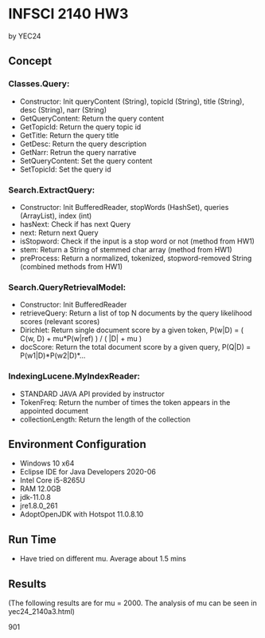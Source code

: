 # INFSCI 2140 HW3

by YEC24

## Concept

### Classes.Query:

- Constructor: Init queryContent (String), topicId (String), title (String), desc (String), narr (String)
- GetQueryContent: Return the query content
- GetTopicId: Return the query topic id
- GetTitle: Return the query title
- GetDesc: Return the query description
- GetNarr: Retrun the query narrative
- SetQueryContent: Set the query content
- SetTopicId: Set the query id

### Search.ExtractQuery:

- Constructor: Init BufferedReader, stopWords (HashSet), queries (ArrayList), index (int)
- hasNext: Check if has next Query
- next: Return next Query
- isStopword: Check if the input is a stop word or not (method from HW1)
- stem: Return a String of stemmed char array (method from HW1)
- preProcess: Return a normalized, tokenized, stopword-removed String (combined methods from HW1)

### Search.QueryRetrievalModel:

- Constructor: Init BufferedReader
- retrieveQuery: Return a list of top N documents by the query likelihood scores (relevant scores)
- Dirichlet: Return single document score by a given token, P(w|D) = ( C(w, D) + mu\*P(w|ref) ) / ( |D| + mu )
- docScore: Return the total document score by a given query, P(Q|D) = P(w1|D)\*P(w2|D)\*...

### IndexingLucene.MyIndexReader:

- STANDARD JAVA API provided by instructor
- TokenFreq: Return the number of times the token appears in the appointed document
- collectionLength: Return the length of the collection

## Environment Configuration

- Windows 10 x64
- Eclipse IDE for Java Developers 2020-06
- Intel Core i5-8265U
- RAM 12.0GB
- jdk-11.0.8
- jre1.8.0_261
- AdoptOpenJDK with Hotspot 11.0.8.10

## Run Time

- Have tried on different mu. Average about 1.5 mins

## Results

(The following results are for mu = 2000. The analysis of mu can be seen in yec24_2140a3.html)

901 <title> hong kong econom singapor <desc> descript find articl discuss comparison econom develop hong kong singapor 1980 1990 <narr> narr relev document specif comparison area

901 Q0 NYT19981126.0152 1 7.248976407023189E-10 MYRUN

901 Q0 XIE19970628.0069 2 6.228906669141381E-10 MYRUN

901 Q0 NYT19981025.0052 3 3.306876562080163E-10 MYRUN

901 Q0 NYT19981025.0093 4 3.306876562080163E-10 MYRUN

901 Q0 NYT19980701.0437 5 3.120930989871408E-10 MYRUN

901 Q0 NYT19980701.0509 6 3.120930989871408E-10 MYRUN

901 Q0 NYT19981126.0154 7 2.973907131566056E-10 MYRUN

901 Q0 XIE19970624.0023 8 2.620891204269788E-10 MYRUN

901 Q0 NYT20000229.0402 9 2.508237214339714E-10 MYRUN

901 Q0 NYT19990404.0080 10 1.8409647228783282E-10 MYRUN

901 Q0 XIE19970621.0148 11 1.6592665168605626E-10 MYRUN

901 Q0 XIE19970630.0179 12 1.528035925749488E-10 MYRUN

901 Q0 XIE19970904.0205 13 1.449580097422074E-10 MYRUN

901 Q0 XIE19970712.0083 14 1.3896720751986653E-10 MYRUN

901 Q0 NYT19981127.0202 15 1.2095397686741742E-10 MYRUN

901 Q0 NYT19981011.0162 16 1.1404994379909885E-10 MYRUN

901 Q0 XIE19970624.0106 17 1.0656699891156239E-10 MYRUN

901 Q0 NYT20000227.0190 18 1.0428129200924169E-10 MYRUN

901 Q0 XIE19970617.0100 19 1.0226550446772155E-10 MYRUN

901 Q0 XIE19960611.0075 20 1.0078592479209799E-10 MYRUN

902 <title> homosexu accept europ <desc> descript find articl discuss european countri attitud homosexu peopl <narr> narr relev document specif data statist homosexu peopl european countri inform relat polici

902 Q0 NYT19980801.0067 1 5.32704554122908E-9 MYRUN

902 Q0 NYT19980803.0082 2 5.32704554122908E-9 MYRUN

902 Q0 NYT20000628.0407 3 3.3576786861800986E-9 MYRUN

902 Q0 NYT20000628.0339 4 3.3538889814744973E-9 MYRUN

902 Q0 NYT19980815.0203 5 3.201454234311337E-9 MYRUN

902 Q0 NYT20000426.0239 6 2.010151503935244E-9 MYRUN

902 Q0 NYT19991229.0048 7 1.9994439822838806E-9 MYRUN

902 Q0 NYT19980723.0154 8 1.9712894996496356E-9 MYRUN

902 Q0 NYT20000628.0165 9 1.9439180411523776E-9 MYRUN

902 Q0 NYT19980605.0282 10 1.912451581846438E-9 MYRUN

902 Q0 NYT19990721.0023 11 1.8142438408250418E-9 MYRUN

902 Q0 NYT19990720.0098 12 1.6929574086106372E-9 MYRUN

902 Q0 NYT20000628.0360 13 1.6792284544332972E-9 MYRUN

902 Q0 NYT19980605.0284 14 1.4768706973915996E-9 MYRUN

902 Q0 NYT19981019.0278 15 1.4708290005576511E-9 MYRUN

902 Q0 NYT20000912.0094 16 1.45262233132591E-9 MYRUN

902 Q0 NYT20000630.0192 17 1.4482977253814892E-9 MYRUN

902 Q0 XIE19960125.0114 18 1.4220478677074746E-9 MYRUN

902 Q0 NYT20000714.0093 19 1.389943058153187E-9 MYRUN

902 Q0 NYT19981211.0218 20 1.3797303735668588E-9 MYRUN

903 <title> star trek gener <desc> descript find report relat specif episod star trek gener <narr> narr star trek episod movi relev

903 Q0 NYT20000501.0166 1 9.469473955950136E-8 MYRUN

903 Q0 NYT20000501.0161 2 9.469473955950136E-8 MYRUN

903 Q0 NYT19981210.0136 3 5.999864877812584E-8 MYRUN

903 Q0 NYT19981216.0102 4 5.964571645729412E-8 MYRUN

903 Q0 NYT19981210.0132 5 5.6810517431432155E-8 MYRUN

903 Q0 NYT19980616.0087 6 3.176276033852216E-8 MYRUN

903 Q0 NYT19980616.0085 7 3.1725363057821594E-8 MYRUN

903 Q0 NYT19990818.0204 8 2.7786222274670225E-8 MYRUN

903 Q0 NYT20000726.0182 9 2.6360070944453557E-8 MYRUN

903 Q0 NYT19990521.0096 10 2.5952747093573936E-8 MYRUN

903 Q0 NYT19981211.0121 11 2.4654137118429884E-8 MYRUN

903 Q0 NYT19981211.0074 12 2.356858159752809E-8 MYRUN

903 Q0 NYT20000630.0388 13 2.0430684795764668E-8 MYRUN

903 Q0 NYT19990520.0209 14 1.735222656512173E-8 MYRUN

903 Q0 NYT19981210.0405 15 1.541630621563849E-8 MYRUN

903 Q0 NYT19981216.0126 16 1.4517474602143527E-8 MYRUN

903 Q0 NYT19981210.0212 17 1.4432114514638966E-8 MYRUN

903 Q0 NYT19991201.0008 18 1.4020131090483153E-8 MYRUN

903 Q0 NYT19991201.0021 19 1.4020131090483153E-8 MYRUN

903 Q0 NYT19991201.0016 20 1.4020131090483153E-8 MYRUN

904 <title> progress dysphagia <desc> descript progress dysphagia happen lot teenag <narr> narr relev inform includ relat statist rate teen

904 Q0 XIE19961013.0080 1 0.008066888144121166 MYRUN

904 Q0 XIE19961010.0123 2 0.0064204904665548035 MYRUN

904 Q0 XIE19961013.0085 3 0.006039279006977208 MYRUN

904 Q0 XIE19970302.0144 4 0.004491715296933791 MYRUN

904 Q0 XIE19961105.0192 5 0.00439717498432293 MYRUN

904 Q0 XIE19961014.0209 6 0.004318401523418661 MYRUN

904 Q0 XIE19971225.0050 7 0.003940506621239411 MYRUN

904 Q0 XIE19961010.0139 8 0.0038894259798529745 MYRUN

904 Q0 XIE19961010.0138 9 0.0038431656525537167 MYRUN

904 Q0 NYT19981227.0058 10 0.003735065600509505 MYRUN

904 Q0 XIE19961011.0170 11 0.0037206200693013394 MYRUN

904 Q0 NYT20000526.0209 12 0.003531615370579423 MYRUN

904 Q0 NYT20000716.0169 13 0.003512190684148171 MYRUN

904 Q0 XIE19961105.0131 14 0.003489467287356165 MYRUN

904 Q0 NYT20000906.0313 15 0.0034859585545570226 MYRUN

904 Q0 XIE19961105.0166 16 0.003413819241919938 MYRUN

904 Q0 XIE19961010.0120 17 0.0033997060709611508 MYRUN

904 Q0 XIE19961010.0117 18 0.003395027576368085 MYRUN

904 Q0 XIE19961013.0086 19 0.0032039654183906602 MYRUN

904 Q0 NYT19990731.0069 20 0.0031967884765914858 MYRUN

4 queries search time: 1.48875 min
